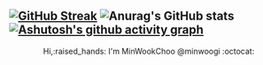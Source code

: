 [![GitHub Streak](https://streak-stats.demolab.com/?user=minwoogi&theme=dark)](https://git.io/streak-stats)
![Anurag's GitHub stats](https://github-readme-stats.vercel.app/api?username=minwoogi&card_width=380px&show_icons=true&theme=dark)
[![Ashutosh's github activity graph](https://github-readme-activity-graph.cyclic.app/graph?username=minwoogi&bg_color=000000&theme=github-compact)](https://github.com/ashutosh00710/github-readme-activity-graph)
---
 <div align = "center">Hi,:raised_hands: I'm MinWookChoo @minwoogi :octocat:</br></br></br></div>
  <p  align="center">
   <br>
